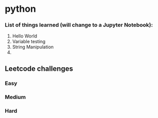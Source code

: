 # python

### List of things learned (will change to a Jupyter Notebook):
1. Hello World
2. Variable testing
3. String Manipulation
4. 

## Leetcode challenges

### Easy


### Medium

### Hard